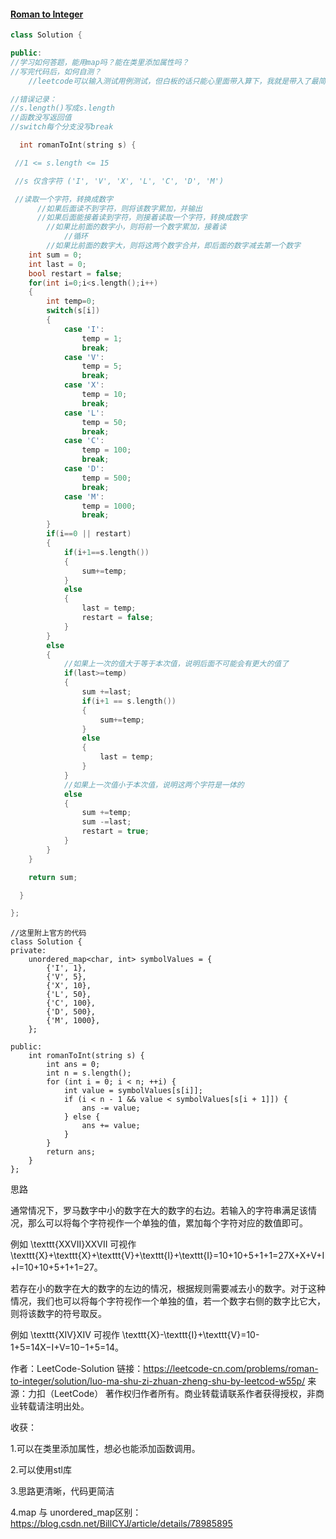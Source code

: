 #### [Roman to Integer](https://leetcode-cn.com/problems/roman-to-integer/)

```c++
class Solution {

public:
//学习如何答题，能用map吗？能在类里添加属性吗？
//写完代码后，如何自测？
    //leetcode可以输入测试用例测试，但白板的话只能心里面带入算下，我就是带入了最简单的I，发现结束边界未考虑，提前检查出了错误。

//错误记录：
//s.length()写成s.length
//函数没写返回值
//switch每个分支没写break

  int romanToInt(string s) {

 //1 <= s.length <= 15

 //s 仅含字符 ('I', 'V', 'X', 'L', 'C', 'D', 'M')

 //读取一个字符，转换成数字
      //如果后面读不到字符，则将该数字累加，并输出
 	  //如果后面能接着读到字符，则接着读取一个字符，转换成数字
      	//如果比前面的数字小，则将前一个数字累加，接着读
      		//循环
      	//如果比前面的数字大，则将这两个数字合并，即后面的数字减去第一个数字
	int sum = 0;
    int last = 0;
    bool restart = false;
    for(int i=0;i<s.length();i++)
    {
        int temp=0;
        switch(s[i])
        {
            case 'I':
                temp = 1;
                break;
            case 'V':
                temp = 5;
                break;
            case 'X':
                temp = 10;
                break;
            case 'L':
                temp = 50;
                break;
            case 'C':
                temp = 100;
                break;
            case 'D':
                temp = 500;
                break;
            case 'M':
                temp = 1000;
                break;
        }
        if(i==0 || restart)
        {
            if(i+1==s.length())
            {
                sum+=temp;
            }
            else
            {
                last = temp;
            	restart = false;
            }
        }
        else
        {
            //如果上一次的值大于等于本次值，说明后面不可能会有更大的值了
            if(last>=temp)
            {
                sum +=last;
                if(i+1 == s.length())
                {
                    sum+=temp;
                }
                else
                {
                    last = temp;
                }
            }
            //如果上一次值小于本次值，说明这两个字符是一体的
            else
            {
                sum +=temp;
                sum -=last;
                restart = true;
            }
        }
    }

    return sum;

  }

};
```

```
//这里附上官方的代码
class Solution {
private:
    unordered_map<char, int> symbolValues = {
        {'I', 1},
        {'V', 5},
        {'X', 10},
        {'L', 50},
        {'C', 100},
        {'D', 500},
        {'M', 1000},
    };

public:
    int romanToInt(string s) {
        int ans = 0;
        int n = s.length();
        for (int i = 0; i < n; ++i) {
            int value = symbolValues[s[i]];
            if (i < n - 1 && value < symbolValues[s[i + 1]]) {
                ans -= value;
            } else {
                ans += value;
            }
        }
        return ans;
    }
};

```

思路

通常情况下，罗马数字中小的数字在大的数字的右边。若输入的字符串满足该情况，那么可以将每个字符视作一个单独的值，累加每个字符对应的数值即可。

例如 \texttt{XXVII}XXVII 可视作 \texttt{X}+\texttt{X}+\texttt{V}+\texttt{I}+\texttt{I}=10+10+5+1+1=27X+X+V+I+I=10+10+5+1+1=27。

若存在小的数字在大的数字的左边的情况，根据规则需要减去小的数字。对于这种情况，我们也可以将每个字符视作一个单独的值，若一个数字右侧的数字比它大，则将该数字的符号取反。

例如 \texttt{XIV}XIV 可视作 \texttt{X}-\texttt{I}+\texttt{V}=10-1+5=14X−I+V=10−1+5=14。

作者：LeetCode-Solution
链接：https://leetcode-cn.com/problems/roman-to-integer/solution/luo-ma-shu-zi-zhuan-zheng-shu-by-leetcod-w55p/
来源：力扣（LeetCode）
著作权归作者所有。商业转载请联系作者获得授权，非商业转载请注明出处。

收获：

1.可以在类里添加属性，想必也能添加函数调用。

2.可以使用stl库

3.思路更清晰，代码更简洁

4.map 与 unordered_map区别：https://blog.csdn.net/BillCYJ/article/details/78985895

